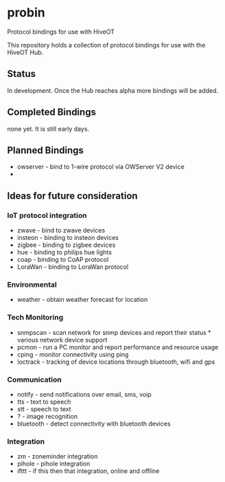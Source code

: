 # probin
Protocol bindings for use with HiveOT

This repository holds a collection of protocol bindings for use with the HiveOT Hub. 

## Status

In development. Once the Hub reaches alpha more bindings will be added.

## Completed Bindings

none yet. It is still early days.

## Planned Bindings

* owserver - bind to 1-wire protocol via OWServer V2 device
* 

## Ideas for future consideration

### IoT protocol integration

* zwave  - bind to zwave devices
* insteon - binding to insteon devices  
* zigbee - binding to zigbee devices
* hue - binding to philips hue lights 
* coap - binding to CoAP protocol
* LoraWan - binding to LoraWan protocol

### Environmental

* weather - obtain weather forecast for location

### Tech Monitoring

* snmpscan  - scan network for snmp devices and report their status
              * various network device support 
* pcmon - run a PC monitor and report performance and resource usage
* cping - monitor connectivity using ping
* loctrack - tracking of device locations through bluetooth, wifi and gps

### Communication

* notify - send notifications over email, sms, voip
* tts - text to speech
* stt - speech to text 
* ? - image recognition
* bluetooth - detect connectivity with bluetooth devices

### Integration
* zm - zoneminder integration
* pihole - pihole integration 
* ifttt - if this then that integration, online and offline
